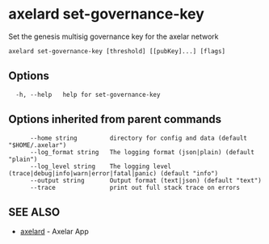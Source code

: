 # axelard set-governance-key

Set the genesis multisig governance key for the axelar network

```
axelard set-governance-key [threshold] [[pubKey]...] [flags]
```

## Options

```
  -h, --help   help for set-governance-key
```

## Options inherited from parent commands

```
      --home string         directory for config and data (default "$HOME/.axelar")
      --log_format string   The logging format (json|plain) (default "plain")
      --log_level string    The logging level (trace|debug|info|warn|error|fatal|panic) (default "info")
      --output string       Output format (text|json) (default "text")
      --trace               print out full stack trace on errors
```

## SEE ALSO

- [axelard](/cli-docs/v0_27_0/axelard) - Axelar App
